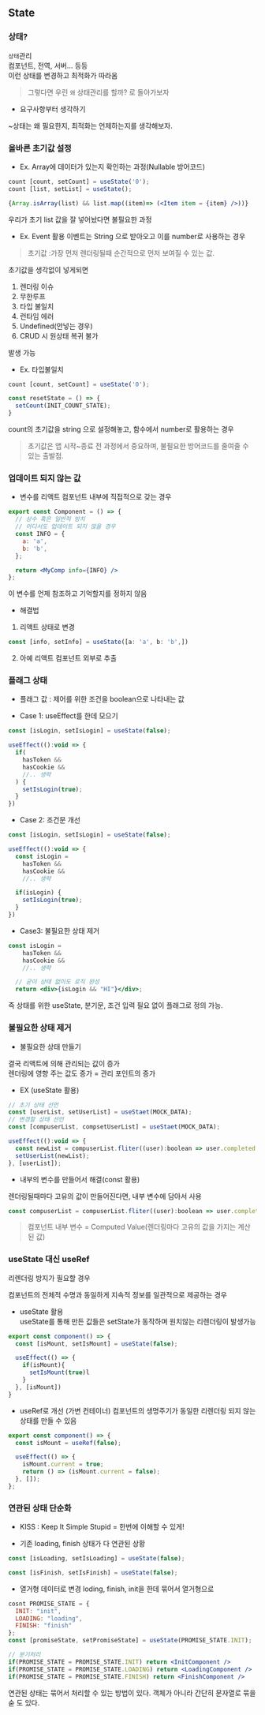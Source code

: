 ## State
### 상태?
`상태`관리  
컴포넌트, 전역, 서버... 등등  
이런 상태를 변경하고 최적화가 따라옴  

> 그렇다면 우린 `왜` 상태관리를 할까? 로 돌아가보자


- 요구사항부터 생각하기

~상태는 왜 필요한지, 최적화는 언제하는지를 생각해보자.


### 올바른 초기값 설정

- Ex. Array에 데이터가 있는지 확인하는 과정(Nullable 방어코드)
```jsx
count [count, setCount] = useState('0');
count [list, setList] = useState();

{Array.isArray(list) && list.map((item)=> (<Item item = {item} />))}
```

우리가 초기 list 값을 잘 넣어놨다면 불필요한 과정

- Ex. Event 활용
이벤트는 String 으로 받아오고 이를 number로 사용하는 경우

> 초기값 :가장 먼저 렌더링될때 순간적으로 먼저 보여질 수 있는 값. 

초기값을 생각없이 넣게되면
1. 렌더링 이슈
2. 무한루프
3. 타입 불일치
4. 런타임 에러
5. Undefined(안넣는 경우)
6. CRUD 시 원상태 복귀 불가

발생 가능

- Ex. 타입불일치
```jsx
count [count, setCount] = useState('0');

const resetState = () => {
  setCount(INIT_COUNT_STATE); 
}
```
count의 초기값을 string 으로 설정해놓고, 함수에서 number로 활용하는 경우

> 초기값은 앱 시작~종료 전 과정에서 중요하며, 불필요한 방어코드를 줄여줄 수 있는 출발점.


### 업데이트 되지 않는 값
- 변수를 리액트 컴포넌트 내부에 직접적으로 갖는 경우
```jsx
export const Component = () => {
  // 상수 혹은 일반적 방치
  // 어디서도 업데이트 되지 않을 경우
  const INFO = {
    a: 'a',
    b: 'b',
  };

  return <MyComp info={INFO} />
};
```
이 변수를 언제 참조하고 기억할지를 정하지 않음

- 해결법
1. 리액트 상태로 변경
```jsx
const [info, setInfo] = useState([a: 'a', b: 'b',])
```
2. 아예 리액트 컴포넌트 외부로 추출


### 플래그 상태
- 플래그 값 : 제어를 위한 조건을 boolean으로 나타내는 값

- Case 1: useEffect를 한데 모으기
```jsx
const [isLogin, setIsLogin] = useState(false);

useEffect(():void => {
  if(
    hasToken &&
    hasCookie &&
    //.. 생략
  ) {
    setIsLogin(true);
  }
})
```

- Case 2: 조건문 개선
```jsx
const [isLogin, setIsLogin] = useState(false);

useEffect(():void => {
  const isLogin = 
    hasToken &&
    hasCookie &&
    //.. 생략

  if(isLogin) {
    setIsLogin(true);
  }
})
```

- Case3: 불필요한 상태 제거
```jsx
const isLogin = 
    hasToken &&
    hasCookie &&
    //.. 생략

  // 굳이 상태 없이도 로직 완성
  return <div>{isLogin && "HI"}</div>;
```
즉 상태를 위한 useState, 분기문, 조건 입력 필요 없이 플래그로 정의 가능.


### 불필요한 상태 제거
- 불필요한 상태 만들기

결국 리액트에 의해 관리되는 값이 증가  
렌더링에 영향 주는 값도 증가 = 관리 포인트의 증가

- EX (useState 활용)
```jsx
// 초기 상태 선언
const [userList, setUserList] = useStaet(MOCK_DATA);
// 변경할 상태 선언
const [compuserList, compsetUserList] = useStaet(MOCK_DATA);

useEffect(():void => {
  const newList = compuserList.fliter((user):boolean => user.completed === true);
  setUserList(newList);
}, [userList]);
```

- 내부의 변수를 만들어서 해결(const 활용)

렌더링될때마다 고유의 값이 만들어진다면, 내부 변수에 담아서 사용
```jsx
const compuserList = compuserList.fliter((user):boolean => user.completed === true)
```

> 컴포넌트 내부 변수 = Computed Value(렌더링마다 고유의 값을 가지는 계산된 값)


### useState 대신 useRef
리렌더링 방지가 필요할 경우

컴포넌트의 전체적 수명과 동일하게 지속적 정보를 일관적으로 제공하는 경우


- useState 활용  
useState를 통해 만든 값들은 setState가 동작하며 원치않는 리렌더링이 발생가능
```jsx
export const component() => {
  const [isMount, setIsMount] = useState(false);

  useEffect(() => {
    if(isMount){
      setIsMount(true)l
    }
  }, [isMount])
}
```

- useRef로 개선 (가변 컨테이너)
컴포넌트의 생명주기가 동일한 리렌더링 되지 않는 상태를 만들 수 있음
```jsx
export const component() => {
  const isMount = useRef(false);

  useEffect(() => {
    isMount.current = true;
    return () => (isMount.current = false);
  }, []);
};
```


### 연관된 상태 단순화

- KISS : Keep It Simple Stupid = 한번에 이해할 수 있게!

- 기존
loading, finish 상태가 다 연관된 상황
```jsx
const [isLoading, setIsLoading] = useState(false);

const [isFinish, setIsFinish] = useState(false);
```

- 열거형 데이터로 변경
loding, finish, init을 한데 묶어서 열거형으로
```jsx
cosnt PROMISE_STATE = {
  INIT: "init",
  LOADING: "loading",
  FINISH: "finish"
};
const [promiseState, setPromiseState] = useState(PROMISE_STATE.INIT);

// 분기처리
if(PROMISE_STATE = PROMISE_STATE.INIT) return <InitComponent />
if(PROMISE_STATE = PROMISE_STATE.LOADING) return <LoadingComponent />
if(PROMISE_STATE = PROMISE_STATE.FINISH) return <FinishComponent />

```

연관된 상태는 묶어서 처리할 수 있는 방법이 있다. 객체가 아니라 간단히 문자열로 묶을 숟 도 있다.
